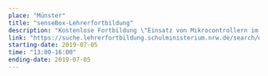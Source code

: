 ```yaml
---
place: "Münster"
title: "senseBox-Lehrerfortbildung"
description: "Kostenlose Fortbildung \"Einsatz von Mikrocontrollern im Unterricht - Programmieren lernen und Messgeräte bauen mit der senseBox\" am Institut für Geoinformatik, Raum 255 Anmeldung per Mail an <a href=\"mailto:info@sensebox.de?subject=Anmeldung Lehrerfortbildung 22.03.2019\">info@sensebox.de</a>"
link: "https://suche.lehrerfortbildung.schulministerium.nrw.de/search/detailedSearch?aid=20003798&sid=senseBox05"
starting-date: 2019-07-05
time: "13:00-16:00"
ending-date: 2019-07-05
---
```

